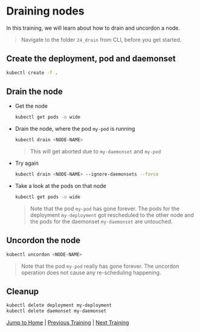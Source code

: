 # Draining nodes

In this training, we will learn about how to drain and uncordon a node.

>Navigate to the folder `24_drain` from CLI, before you get started. 

## Create the deployment, pod and daemonset

```bash
kubectl create -f .
```

## Drain the node 

* Get the node
  ```bash
  kubectl get pods -o wide
  ```

* Drain the node, where the pod `my-pod` is running
  ```bash
  kubectl drain <NODE-NAME>
  ```
  >This will get aborted due to `my-daemonset` and `my-pod`

* Try again
  ```bash
  kubectl drain <NODE-NAME> --ignore-daemonsets --force
  ```
  
* Take a look at the pods on that node
  ```bash
  kubectl get pods -o wide
  ```
  >Note that the pod `my-pod` has gone forever. The pods for the deployment `my-deployment` got rescheduled to the other node and the pods for the daemonset `my-daemonset` are untouched.

## Uncordon the node

```bash
kubectl uncordon <NODE-NAME>
```
>Note that the pod `my-pod` really has gone forever. The uncordon operation does not cause any re-scheduling happening.

## Cleanup

```bash
kubectl delete deployment my-deployment
kubectl delete daemonset my-daemonset
```

[Jump to Home](../README.md) | [Previous Training](../23_cordon/README.md) | [Next Training](../25_authentication/README.md)